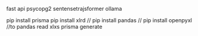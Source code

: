 fast api
psycopg2
sentensetrajsformer
ollama

pip install prisma
pip install xlrd // pip install pandas // pip install openpyxl //to pandas read xlxs
prisma generate

<!-- 
pip install langchain langchain-ollama langchain-chroma langchain-postgres //ยังไม่ใช้

pip install langchain-community -->
